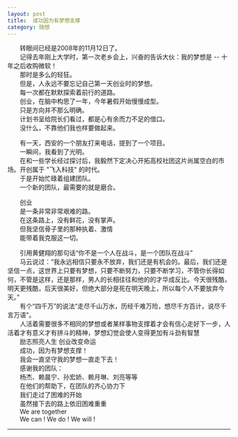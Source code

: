```yaml
---
layout: post  
title:  成功因为有梦想支撑
category: 随想  
---
```

&emsp;&emsp;转眼间已经是2008年的11月12日了。  
&emsp;&emsp;记得去年刚上大学时，第一次老乡会上，兴奋的告诉大伙：我的梦想是 -- 十年之后收购微软！  
&emsp;&emsp;那时是多么的轻狂。  
&emsp;&emsp;但是，人永远不要忘记自己第一天创业时的梦想。  
&emsp;&emsp;每一次都在默默探索着前行的道路。  
&emsp;&emsp;创业，在脑中构思了一年，今年暑假开始慢慢成型。  
&emsp;&emsp;只是方向并不那么明确。  
&emsp;&emsp;计划书呈给院长们看过，都是心有余而力不足的借口。  
&emsp;&emsp;没什么，不靠他们我也样要做起来。  

&emsp;&emsp;有一天，西安的一个朋友打来电话，提到了一个项目。  
&emsp;&emsp;一瞬间，我看到了光明。  
&emsp;&emsp;在和一些学长经过探讨后，我毅然下定决心开拓高校社团这片尚属空白的市场。开创属于 "飞入科技" 的时代。  
&emsp;&emsp;于是开始忙碌着组建团队。  
&emsp;&emsp;一个新的团队，最需要的就是磨合。  

&emsp;&emsp;创业  
&emsp;&emsp;是一条非常非常艰难的路。  
&emsp;&emsp;在这条路上，没有鲜花，没有掌声。  
&emsp;&emsp;但我坚信骨子里的那种执着、激情  
&emsp;&emsp;能带着我克服这一切。  

&emsp;&emsp;引用黄健翔的那句话“你不是一个人在战斗，是一个团队在战斗”  
&emsp;&emsp;马云说过：“我永远相信只要永不放弃，我们还是有机会的。最后，我们还是坚信一点，这世界上只要有梦想，只要不断努力，只要不断学习，不管你长得如何，不管是这样，还是那样，男人的长相往往和他的的才华成反比。今天很残酷，明天更残酷，后天很美好，但绝大部分是死在明天晚上，所以每个人不要放弃今天。”  
&emsp;&emsp;有个“四千万”的说法“走尽千山万水，历经千难万险，想尽千方百计，说尽千言万语”。  
&emsp;&emsp;人活着需要很多不相同的梦想或者某样事物支撑着才会有信心走好下一步，人活着才有意义才有拼斗的精神，梦想幻觉会使人变得更加有斗劲有智慧  
&emsp;&emsp;励志照亮人生 创业改变命运  
&emsp;&emsp;成功，因为有梦想支撑！  
&emsp;&emsp;我会一直坚守我的梦想一直走下去！  
&emsp;&emsp;感谢我的团队：  
&emsp;&emsp;杨杰、赖晨宁、孙宏娇、赖月琳、刘亮等等   
&emsp;&emsp;在他们的帮助下，在团队的齐心协力下  
&emsp;&emsp;我们走过了困难的开始  
&emsp;&emsp;虽然接下去的路上依旧困难重重  
&emsp;&emsp;We are together  
&emsp;&emsp;We can ! We do ! We will !    
- - -
